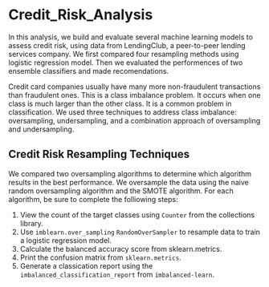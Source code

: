 # Credit_Risk_Analysis

In this analysis, we build and evaluate several machine learning models to assess credit risk, using data from LendingClub, a peer-to-peer lending services company.
We first compared four resampling methods using logistic regression model. Then we evaluated the performences of two ensemble classifiers and made recomendations.

Credit card companies usually have many more non-fraudulent transactions than fraudulent ones. This is a class imbalance problem. It occurs when one class is much larger than the other class. It is a common problem in classification. We used three techniques to address class imbalance: oversampling, undersampling, and a combination approach of oversampling and undersampling. 

## Credit Risk Resampling Techniques

We compared two oversampling algorithms to determine which algorithm results in the best performance. We oversample the data using the naive random oversampling algorithm and the SMOTE algorithm. For each algorithm, be sure to complete the folliowing steps:

1. View the count of the target classes using `Counter` from the collections library. 
3. Use `imblearn.over_sampling` `RandomOverSampler` to resample data to train a logistic regression model.
3. Calculate the balanced accuracy score from sklearn.metrics.
4. Print the confusion matrix from `sklearn.metrics`.
5. Generate a classication report using the `imbalanced_classification_report` from `imbalanced-learn`.

